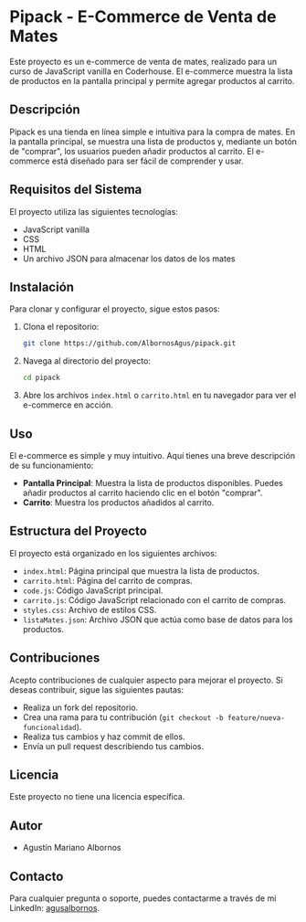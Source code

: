 # Pipack - E-Commerce de Venta de Mates

Este proyecto es un e-commerce de venta de mates, realizado para un curso de JavaScript vanilla en Coderhouse. El e-commerce muestra la lista de productos en la pantalla principal y permite agregar productos al carrito.

## Descripción

Pipack es una tienda en línea simple e intuitiva para la compra de mates. En la pantalla principal, se muestra una lista de productos y, mediante un botón de "comprar", los usuarios pueden añadir productos al carrito. El e-commerce está diseñado para ser fácil de comprender y usar.

## Requisitos del Sistema

El proyecto utiliza las siguientes tecnologías:

- JavaScript vanilla
- CSS
- HTML
- Un archivo JSON para almacenar los datos de los mates

## Instalación

Para clonar y configurar el proyecto, sigue estos pasos:

1. Clona el repositorio:
    ```sh
    git clone https://github.com/AlbornosAgus/pipack.git
    ```

2. Navega al directorio del proyecto:
    ```sh
    cd pipack
    ```

3. Abre los archivos `index.html` o `carrito.html` en tu navegador para ver el e-commerce en acción.

## Uso

El e-commerce es simple y muy intuitivo. Aquí tienes una breve descripción de su funcionamiento:

- **Pantalla Principal**: Muestra la lista de productos disponibles. Puedes añadir productos al carrito haciendo clic en el botón "comprar".
- **Carrito**: Muestra los productos añadidos al carrito.

## Estructura del Proyecto

El proyecto está organizado en los siguientes archivos:

- `index.html`: Página principal que muestra la lista de productos.
- `carrito.html`: Página del carrito de compras.
- `code.js`: Código JavaScript principal.
- `carrito.js`: Código JavaScript relacionado con el carrito de compras.
- `styles.css`: Archivo de estilos CSS.
- `listaMates.json`: Archivo JSON que actúa como base de datos para los productos.

## Contribuciones

Acepto contribuciones de cualquier aspecto para mejorar el proyecto. Si deseas contribuir, sigue las siguientes pautas:

- Realiza un fork del repositorio.
- Crea una rama para tu contribución (`git checkout -b feature/nueva-funcionalidad`).
- Realiza tus cambios y haz commit de ellos.
- Envía un pull request describiendo tus cambios.

## Licencia

Este proyecto no tiene una licencia específica.

## Autor

- Agustín Mariano Albornos

## Contacto

Para cualquier pregunta o soporte, puedes contactarme a través de mi LinkedIn: [agusalbornos](https://www.linkedin.com/in/agustinmarianoalbornos/).

